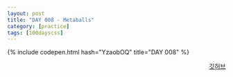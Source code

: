 ```yaml
---
layout: post
title: "DAY 008 - Metaballs"
category: [practice]
tags: [100dayscss]
---
```


{% include codepen.html hash="YzaobOQ" title="DAY 008" %}

<p align="right">
  <a href="https://github.com/mnmn092631/100daysCSS/tree/main/DAY%20008%20-%20Metaballs" title="깃허브">깃허브</a>
</p>
